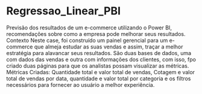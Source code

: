 # Regressao_Linear_PBI


Previsão dos resultados de um e-commerce utilizando o Power BI, recomendações sobre como a empresa pode melhorar seus resultados.
Contexto
Neste case, foi construído um painel gerencial para um e-commerce que almeja estudar as suas vendas e assim, traçar a melhor estratégia para alavancar seus
resultados.
São duas bases de dados, uma com dados das vendas e outra com informações dos clientes, com isso, fpo criado duas páginas para que os analistas possam
visualizar as métricas.
Métricas Criadas: Quantidade total e valor total de vendas, Cotagem e valor total de vendas por data, quantidade e valor total por categoria e os filtros
necessários para fornecer ao usuário a melhor experiência.
